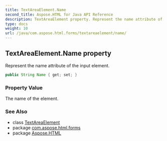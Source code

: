 ```yaml
---
title: TextAreaElement.Name
second_title: Aspose.HTML for Java API Reference
description: TextAreaElement property. Represent the name attribute of the input element
type: docs
weight: 10
url: /java/com.aspose.html.forms/textareaelement/name/
---
```

## TextAreaElement.Name property

Represent the name attribute of the input element.

```java
public String Name { get; set; }
```

### Property Value

The name of the element.

### See Also

* class [TextAreaElement](../)
* package [com.aspose.html.forms](../../../com.aspose.html.forms/)
* package [Aspose.HTML](../../../)
